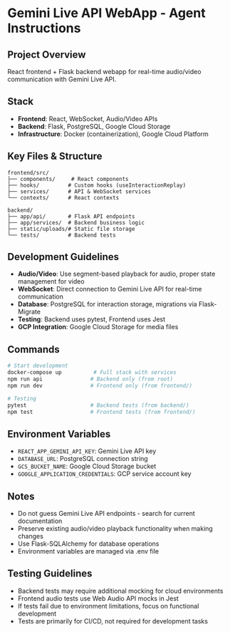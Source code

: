 # Gemini Live API WebApp - Agent Instructions

## Project Overview
React frontend + Flask backend webapp for real-time audio/video communication with Gemini Live API.

## Stack
- **Frontend**: React, WebSocket, Audio/Video APIs  
- **Backend**: Flask, PostgreSQL, Google Cloud Storage
- **Infrastructure**: Docker (containerization), Google Cloud Platform

## Key Files & Structure
```
frontend/src/
├── components/     # React components
├── hooks/         # Custom hooks (useInteractionReplay)
├── services/      # API & WebSocket services
└── contexts/      # React contexts

backend/
├── app/api/       # Flask API endpoints  
├── app/services/  # Backend business logic
├── static/uploads/# Static file storage
└── tests/         # Backend tests
```

## Development Guidelines
- **Audio/Video**: Use segment-based playback for audio, proper state management for video
- **WebSocket**: Direct connection to Gemini Live API for real-time communication
- **Database**: PostgreSQL for interaction storage, migrations via Flask-Migrate
- **Testing**: Backend uses pytest, Frontend uses Jest
- **GCP Integration**: Google Cloud Storage for media files

## Commands
```bash
# Start development
docker-compose up          # Full stack with services
npm run api               # Backend only (from root)
npm run dev               # Frontend only (from frontend/)

# Testing  
pytest                    # Backend tests (from backend/)
npm test                  # Frontend tests (from frontend/)
```

## Environment Variables
- `REACT_APP_GEMINI_API_KEY`: Gemini Live API key
- `DATABASE_URL`: PostgreSQL connection string
- `GCS_BUCKET_NAME`: Google Cloud Storage bucket
- `GOOGLE_APPLICATION_CREDENTIALS`: GCP service account key

## Notes
- Do not guess Gemini Live API endpoints - search for current documentation
- Preserve existing audio/video playback functionality when making changes
- Use Flask-SQLAlchemy for database operations
- Environment variables are managed via .env file

## Testing Guidelines
- Backend tests may require additional mocking for cloud environments
- Frontend audio tests use Web Audio API mocks in Jest
- If tests fail due to environment limitations, focus on functional development
- Tests are primarily for CI/CD, not required for development tasks 